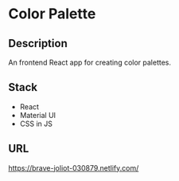 # Color Palette

## Description

An frontend React app for creating color palettes.

## Stack

- React
- Material UI
- CSS in JS

## URL

https://brave-joliot-030879.netlify.com/
